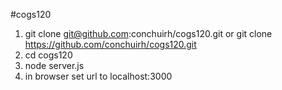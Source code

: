 #cogs120
1. git clone git@github.com:conchuirh/cogs120.git or git clone https://github.com/conchuirh/cogs120.git
2. cd cogs120
3. node server.js
4. in browser set url to localhost:3000
